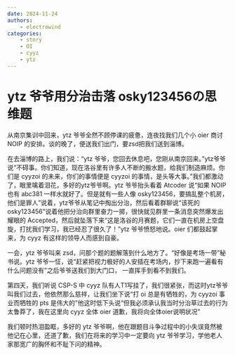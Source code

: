 ```yaml
---
date: 2024-11-24
authors: 
    - electrowind
categories:
    - story
    - OI
    - cyyz
    - ytz
---
```



# ytz 爷爷用分治击落 osky123456の思维题

从南京集训中回来，ytz 爷爷全然不顾停课的疲惫，连夜找我们几个小 oier 商讨 NOIP 的安排。谈的晚了，便送我们出门，要zsd把我们送到淄博。

在去淄博的路上，我们说：“ytz 爷爷，您回去休息吧，您刚从南京回来。”ytz爷爷说“不碍事。你们知道，现在洛谷里有许多人不断的搬水题，给我们制造麻烦。你们是 cyyzoi 的未来，你们的事情便是 cyyzoi 的事情，是头等大事。”我们都激动了，眼里噙着泪花，多好的ytz爷爷啊。ytz 爷爷抬头看着 Atcoder 说“如果 NOIP 也有 abc381 一样水就好了。但是就有一些人像 osky123456，要搞乱整个机房，他们是罪人”说着，ytz爷爷从笔记中掏出分治，然后看着群聊说“该死的 osky123456”说着他把分治向群里奋力一掷，很快就见群里一条消息突然爆发出耀眼的 Accepted，然后就坠落下来“这是洛谷的月赛题，它们一直在机房上空盘旋，打扰我们学习，我已经忍了很久了！”ytz 爷爷愤怒地说。oier 们都鼓起掌来，为 cyyz 有这样的领导人而感到自豪。

一会，ytz 爷爷叫来 zsd，问那个题的题解落到什么地方了。“好像是考场一带”秘书说。ytz 爷爷一怔，说“赶紧把视力极好的人安插在考场内，抄下来跑一遍看有什么问题没有”之后爷爷送我们到大门口， 一直挥手到看不到我们。

第四天，我们听说 CSP-S 中 cyyz 队有人T1写挂了，我们很紧张，而这时ytz爷爷叫我们过去，他依然那么慈祥，让我们坐下说“打 oi 总是有牺牲的，为 cyyzoi 事业而牺牲的 pts 是伟大的”他这时低下头说“但我必须承认我当时分治草过去的行为太鲁莽了，我在这里向 cyyz 全体 oier 道歉，我将向全体oier说明状况”

我们顿时热泪盈眶，多好的 ytz 爷爷啊，他在跟题目斗争过程中的小失误竟然被他记在心里，还道了歉，我们在将来的学习中一定要向 ytz 爷爷学习，学他老人家那宽广的胸怀和不耻下问的精神。
